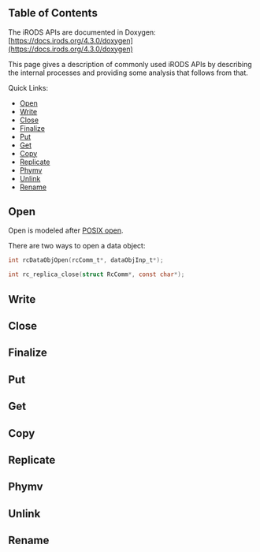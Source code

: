 #

## Table of Contents

The iRODS APIs are documented in Doxygen: [https://docs.irods.org/4.3.0/doxygen](https://docs.irods.org/4.3.0/doxygen)

This page gives a description of commonly used iRODS APIs by describing the internal processes and providing some analysis that follows from that.

Quick Links:

- [Open](#open)
- [Write](#write)
- [Close](#close)
- [Finalize](#finalize)
- [Put](#put)
- [Get](#get)
- [Copy](#copy)
- [Replicate](#replicate)
- [Phymv](#phymv)
- [Unlink](#unlink)
- [Rename](#rename)

## Open

Open is modeled after [POSIX open](https://pubs.opengroup.org/onlinepubs/007904875/functions/open.html).

There are two ways to open a data object:
```C
int rcDataObjOpen(rcComm_t*, dataObjInp_t*);
```

```C
int rc_replica_close(struct RcComm*, const char*);
```

## Write
## Close
## Finalize
## Put
## Get
## Copy
## Replicate
## Phymv
## Unlink
## Rename
